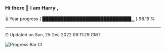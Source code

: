 ### Hi there 👋 I am Harry , 

⏳ Year progress { █████████████████████████████▁ } 98.19 %

---

⏰ Updated on Sun, 25 Dec 2022 09:11:29 GMT

![Progress Bar CI](https://github.com/duykhang68/duykhang68/workflows/Progress%20Bar%20CI/badge.svg)
